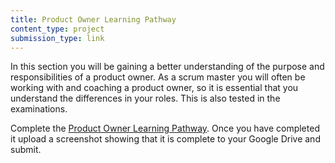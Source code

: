 ```yaml
---
title: Product Owner Learning Pathway
content_type: project
submission_type: link
---
```


In this section you will be gaining a better understanding of the purpose and responsibilities of a product owner. As a scrum master you will often be working with and coaching a product owner, so it is essential that you understand the differences in your roles. This is also tested in the examinations.

Complete the [Product Owner Learning Pathway](https://www.scrum.org/pathway/product-owner-learning-path). Once you have completed it upload a screenshot showing that it is complete to your Google Drive and submit.
